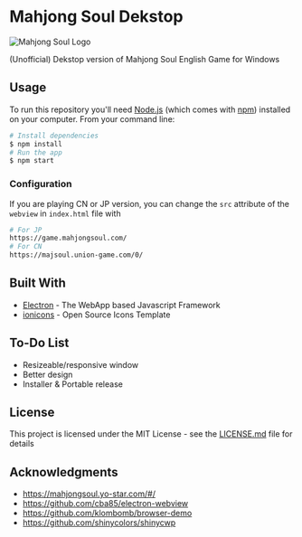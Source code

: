 # Mahjong Soul Dekstop

![Mahjong Soul Logo](https://mahjongsoul.yo-star.com/img/Mahjong_logo.d393a548.png)

(Unofficial) Dekstop version of Mahjong Soul English Game for Windows

## Usage

To run this repository you'll need [Node.js](https://nodejs.org/en/download/) (which comes with [npm](http://npmjs.com)) installed on your computer. From your command line:

```bash
# Install dependencies
$ npm install
# Run the app
$ npm start
```

### Configuration

If you are playing CN or JP version, you can change the `src` attribute of the `webview` in `index.html` file with

```bash
# For JP
https://game.mahjongsoul.com/
# For CN
https://majsoul.union-game.com/0/
```

## Built With

* [Electron](https://electronjs.org/) - The WebApp based Javascript Framework
* [ionicons](https://ionicons.com/) - Open Source Icons Template

## To-Do List

* Resizeable/responsive window
* Better design
* Installer & Portable release

## License

This project is licensed under the MIT License - see the [LICENSE.md](LICENSE.md) file for details

## Acknowledgments

* https://mahjongsoul.yo-star.com/#/
* https://github.com/cba85/electron-webview
* https://github.com/klombomb/browser-demo
* https://github.com/shinycolors/shinycwp